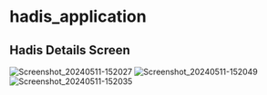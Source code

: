 # hadis_application



## Hadis Details Screen

![Screenshot_20240511-152027](https://github.com/hossain-eee/Hadis-applicatoin-/assets/101991583/d9a523a6-dc02-4d89-a583-dd84e52e0ffd)
![Screenshot_20240511-152049](https://github.com/hossain-eee/Hadis-applicatoin-/assets/101991583/2647335e-f5c1-4e71-8c18-4f41e390e5a5)
![Screenshot_20240511-152035](https://github.com/hossain-eee/Hadis-applicatoin-/assets/101991583/ebd2307b-59c3-406e-82be-27d00b9f8ad0)

